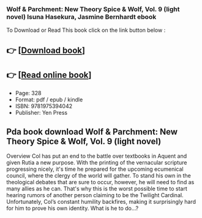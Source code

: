 ### Wolf & Parchment: New Theory Spice & Wolf, Vol. 9 (light novel) Isuna Hasekura, Jasmine Bernhardt ebook

To Download or Read This book click on the link button below :

## 👉  [**[Download book](http://filesbooks.info/download.php?group=book&from=github.com&id=715312&lnk=1066 "Download book")**]

## 👉  [**[Read online book](http://filesbooks.info/download.php?group=book&from=github.com&id=715312&lnk=1066 "Read online book")**]


* Page: 328
* Format: pdf / epub / kindle
* ISBN: 9781975394042
* Publisher: Yen Press



## Pda book download Wolf & Parchment: New Theory Spice & Wolf, Vol. 9 (light novel)


Overview
Col has put an end to the battle over textbooks in Aquent and given Rutia a new purpose. With the printing of the vernacular scripture progressing nicely, it&#039;s time he prepared for the upcoming ecumenical council, where the clergy of the world will gather. To stand his own in the theological debates that are sure to occur, however, he will need to find as many allies as he can. That&#039;s why this is the worst possible time to start hearing rumors of another person claiming to be the Twilight Cardinal. Unfortunately, Col’s constant humility backfires, making it surprisingly hard for him to prove his own identity. What is he to do...?



